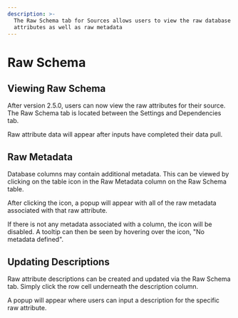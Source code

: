 ```yaml
---
description: >-
  The Raw Schema tab for Sources allows users to view the raw database
  attributes as well as raw metadata
---
```


# Raw Schema

## Viewing Raw Schema

After version 2.5.0, users can now view the raw attributes for their source. The Raw Schema tab is located between the Settings and Dependencies tab.

Raw attribute data will appear after inputs have completed their data pull.&#x20;

## Raw Metadata

Database columns may contain additional metadata. This can be viewed by clicking on the table icon in the Raw Metadata column on the Raw Schema table.&#x20;

After clicking the icon, a popup will appear with all of the raw metadata associated with that raw attribute.

If there is not any metadata associated with a column, the icon will be disabled. A tooltip can then be seen by hovering over the icon, "No metadata defined".&#x20;

## Updating Descriptions

Raw attribute descriptions can be created and updated via the Raw Schema tab. Simply click the row cell underneath the description column.

A popup will appear where users can input a description for the specific raw attribute.
